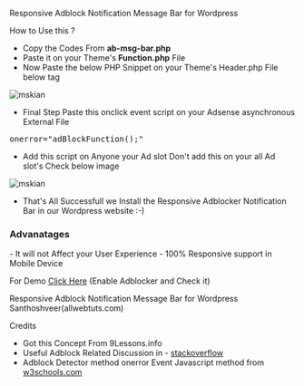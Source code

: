 
Responsive Adblock Notification Message Bar for Wordpress 

How to Use this ?
- Copy the Codes From <b>ab-msg-bar.php</b>
- Paste it on your Theme's <b>Function.php</b> File 
- Now Paste the below PHP Snippet on your Theme's Header.php File below <body> tag

<code><?php wp_after_body(); ?></code>

<img src="https://github.com/mskian/Responsive-Adblock-Notification-Message-Bar/blob/master/bbdy.jpg?raw=true" alt="mskian" />

- Final Step Paste this onclick event script on your Adsense  asynchronous External File 
<pre>onerror="adBlockFunction();"</pre>
- Add this script on Anyone your Ad slot Don't add this on your all Ad slot's Check below image

<img src="https://github.com/mskian/Responsive-Adblock-Notification-Message-Bar/blob/master/add1.jpg?raw=true" alt="mskian" />

- That's All Successfull we Install the Responsive Adblocker Notification Bar in our Wordpress website :-) 

<h3>Advanatages</h3>
- It will not Affect your User Experience
- 100% Responsive support in Mobile Device

For Demo <a href="http://www.myindianfestivals.com/blog/" target="_blank">Click Here</a> (Enable Adblocker and Check it)
 
Responsive Adblock Notification Message Bar for Wordpress Santhoshveer(allwebtuts.com)

Credits 

- Got this Concept From 9Lessons.info
- Useful Adblock Related Discussion in - <a href="http://stackoverflow.com/questions/4869154/how-to-detect-adblock-on-my-website" target="_blank" >stackoverflow</a>
- Adblock Detector method onerror Event Javascript method from <a href="http://www.w3schools.com/jsref/event_onerror.asp" target="_blank" >w3schools.com</a>

